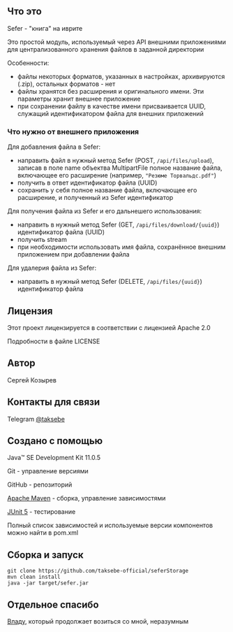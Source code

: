 ## Что это
Sefer - "книга" на иврите

Это простой модуль, используемый через API внешними приложениями для централизованного хранения файлов в заданной директории

Особенности:
- файлы некоторых форматов, указанных в настройках, архивируются (.zip), остальных форматов - нет
- файлы хранятся без расширения и оригинального имени. Эти параметры хранит внешнее приложение
- при сохранении файлу в качестве имени присваивается UUID, служащий идентификатором файла для внешних приложений

### Что нужно от внешнего приложения
Для добавления файла в Sefer:
- направить файл в нужный метод Sefer (POST, ```/api/files/upload```), записав в поле name объектва MultipartFile полное название файла, включающее его расширение (например, ```"Резюме Торвальдс.pdf"```)
- получить в ответ идентификатор файла (UUID) 
- сохранить у себя полное название файла, включающее его расширение, и полученный из Sefer идентификатор

Для получения файла из Sefer и его дальнешего использования:
- направить в нужный метод Sefer (GET, ```/api/files/download/{uuid}```) идентификатор файла (UUID)
- получить stream
- при необходимости использовать имя файла, сохранённое внешним приложением при добавлении файла

Для удалерия файла из Sefer:
- направить в нужный метод Sefer (DELETE, ```/api/files/{uuid}```) идентификатор файла

## Лицензия
Этот проект лицензируется в соответствии с лицензией Apache 2.0

Подробности в файле LICENSE

## Автор

Сергей Козырев

## Контакты для связи

Telegram [@taksebe](https://t.me/taksebe)

## Создано с помощью

Java™ SE Development Kit 11.0.5

Git - управление версиями

GitHub - репозиторий

[Apache Maven](https://maven.apache.org/) - сборка, управление зависимостями

[JUnit 5](https://junit.org/junit5/) - тестирование

Полный список зависимостей и используемые версии компонентов можно найти в pom.xml

## Сборка и запуск
```
git clone https://github.com/taksebe-official/seferStorage
mvn clean install
java -jar target/sefer.jar
```

## Отдельное спасибо
[Владу](https://github.com/itotx), который продолжает возиться со мной, неразумным